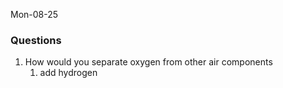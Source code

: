 Mon-08-25

### Questions
1. How would you separate oxygen from other air components
	1. add hydrogen 